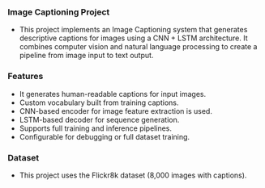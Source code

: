 ### Image Captioning Project
- This project implements an Image Captioning system that generates descriptive captions for images using a CNN + LSTM architecture. It combines computer vision and natural language processing to create a pipeline from image input to text output.

### Features
- It generates human-readable captions for input images.
- Custom vocabulary built from training captions.
- CNN-based encoder for image feature extraction is used.
- LSTM-based decoder for sequence generation.
- Supports full training and inference pipelines.
- Configurable for debugging or full dataset training.

### Dataset
- This project uses the Flickr8k dataset (8,000 images with captions).
